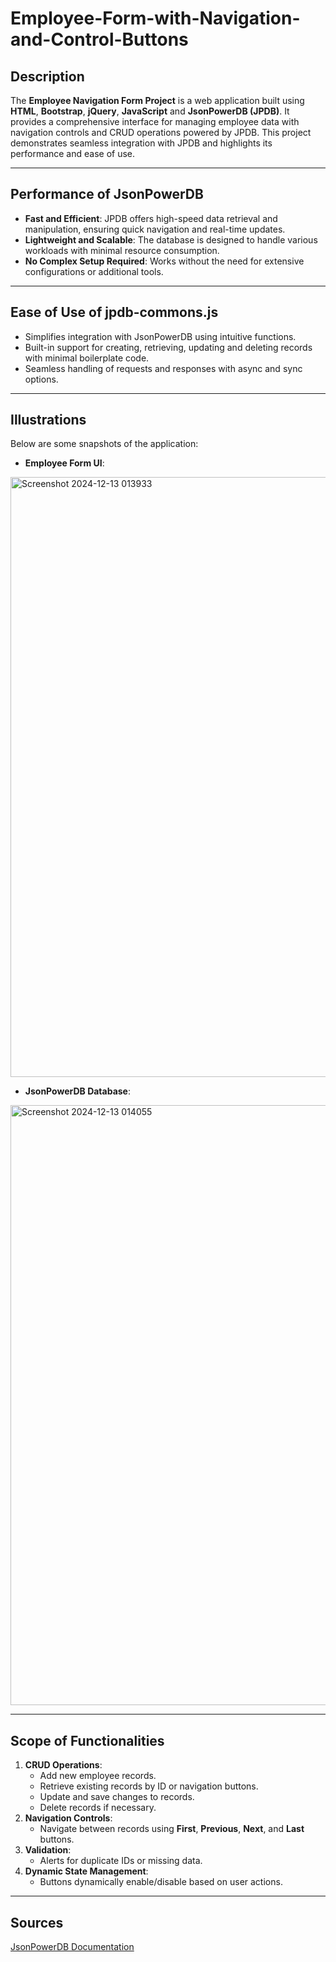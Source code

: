 # Employee-Form-with-Navigation-and-Control-Buttons

## Description
The **Employee Navigation Form Project** is a web application built using **HTML**, **Bootstrap**, **jQuery**, **JavaScript** and **JsonPowerDB (JPDB)**. It provides a comprehensive interface for managing employee data with navigation controls and CRUD operations powered by JPDB. This project demonstrates seamless integration with JPDB and highlights its performance and ease of use.

---

## Performance of JsonPowerDB
- **Fast and Efficient**: JPDB offers high-speed data retrieval and manipulation, ensuring quick navigation and real-time updates.
- **Lightweight and Scalable**: The database is designed to handle various workloads with minimal resource consumption.
- **No Complex Setup Required**: Works without the need for extensive configurations or additional tools.

---

## Ease of Use of jpdb-commons.js
- Simplifies integration with JsonPowerDB using intuitive functions.
- Built-in support for creating, retrieving, updating and deleting records with minimal boilerplate code.
- Seamless handling of requests and responses with async and sync options.

---

## Illustrations
Below are some snapshots of the application:

- **Employee Form UI**:
<img width="960" alt="Screenshot 2024-12-13 013933" src="https://github.com/user-attachments/assets/1a6bbe31-49de-420e-85ed-d4197d03dc87" />



- **JsonPowerDB Database**:
<img width="960" alt="Screenshot 2024-12-13 014055" src="https://github.com/user-attachments/assets/dcdda7da-0fa6-41f8-96fe-e73e8120abb6" />


---

## Scope of Functionalities
1. **CRUD Operations**:
   - Add new employee records.
   - Retrieve existing records by ID or navigation buttons.
   - Update and save changes to records.
   - Delete records if necessary.
2. **Navigation Controls**:
   - Navigate between records using **First**, **Previous**, **Next**, and **Last** buttons.
3. **Validation**:
   - Alerts for duplicate IDs or missing data.
4. **Dynamic State Management**:
   - Buttons dynamically enable/disable based on user actions.

---

## Sources
[JsonPowerDB Documentation](https://login2explore.com/jpdb)

